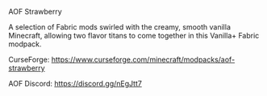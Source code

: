 AOF Strawberry

A selection of Fabric mods swirled with the creamy, smooth vanilla Minecraft, allowing two flavor titans to come together in this Vanilla+ Fabric modpack.

CurseForge: https://www.curseforge.com/minecraft/modpacks/aof-strawberry

AOF Discord: https://discord.gg/nEgJtt7
